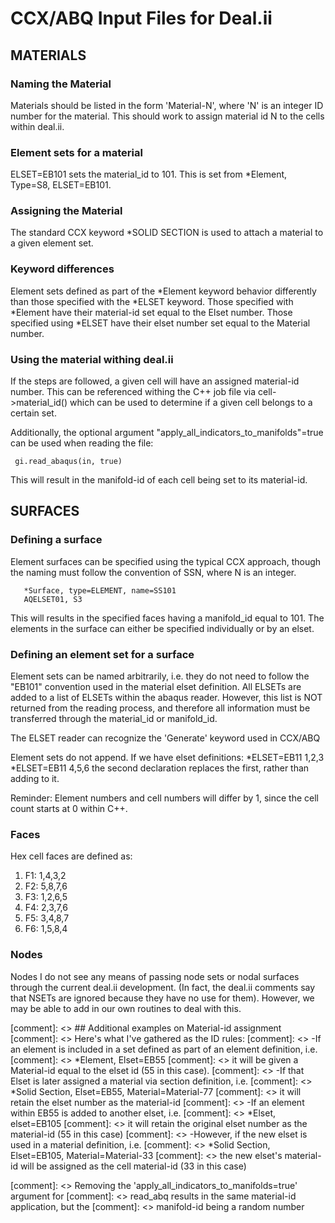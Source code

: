 

# CCX/ABQ Input Files for Deal.ii

## MATERIALS

### Naming the Material

Materials should be listed in the form 'Material-N', where 'N' is an
integer ID number for the material.  This should work to assign material
id N to the cells within deal.ii.

### Element sets for a material

ELSET=EB101 sets the material_id to 101. This is 
set from *Element, Type=S8, ELSET=EB101.



### Assigning the Material

The standard CCX keyword *SOLID SECTION is used to attach a material to a given
element set.


### Keyword differences

Element sets defined as part of the *Element keyword
behavior differently than those specified with the
*ELSET keyword.  Those specified with *Element have their
material-id set equal to the Elset number.  Those specified
using *ELSET have their elset number set equal to the
Material number.

### Using the material withing deal.ii

If the steps are followed,
a given cell will have an assigned material-id number.  This can be
referenced withing the C++ job file via
	   cell->material_id()
which can be used to determine if a given cell belongs to a certain set.


Additionally, the optional argument "apply_all_indicators_to_manifolds"=true can be used
when reading the file:

     gi.read_abaqus(in, true)

This will result in the manifold-id of each cell being set to its material-id.


## SURFACES

### Defining a surface
Element surfaces can be specified using the typical CCX approach,
though the naming must follow the convention of SSN, where N is an integer.

       *Surface, type=ELEMENT, name=SS101
       AQELSET01, S3 

This will results in the specified faces having a manifold_id equal to
101. The elements in the surface can either be specified individually
or by an elset.

### Defining an element set for a surface

Element sets can be named arbitrarily, i.e. they do not need to follow
the "EB101" convention used in the material elset definition.  All
ELSETs are added to a list of ELSETs within the abaqus reader.
However, this list is NOT returned from the reading process, and
therefore all information must be transferred through the material_id or
manifold_id.

The ELSET reader can recognize the 'Generate' keyword used in CCX/ABQ

Element sets do not append.  If we have elset definitions:
	*ELSET=EB11
	1,2,3
	*ELSET=EB11
	4,5,6
the second declaration replaces the first, rather than adding to it.

Reminder: Element numbers and cell numbers will differ by 1, since the cell count starts at 0
within C++.

### Faces

Hex cell faces are defined as:

1. F1: 1,4,3,2
2. F2: 5,8,7,6
3. F3: 1,2,6,5
4. F4: 2,3,7,6
5. F5: 3,4,8,7
6. F6: 1,5,8,4


### Nodes

Nodes I do not see any means of passing node sets or nodal surfaces
through the current deal.ii development. (In fact, the deal.ii
comments say that NSETs are ignored because they have no use for
them).  However, we may be able to add in our own routines to deal
with this.

[comment]: <> ## Additional examples on Material-id assignment
[comment]: <> Here's what I've gathered as the ID rules:
[comment]: <> -If an element is included in a set defined as part of an element definition, i.e.
[comment]: <>     *Element, Elset=EB55
[comment]: <> it will be given a Material-id equal to the elset id (55 in this case).
[comment]: <> -If that Elset is later assigned a material via section definition, i.e.
[comment]: <>     *Solid Section, Elset=EB55, Material=Material-77
[comment]: <> it will retain the elset number as the material-id
[comment]: <> -If an element within EB55 is added to another elset, i.e.
[comment]: <>     *Elset, elset=EB105
[comment]: <> it will retain the original elset number as the material-id (55 in this case)
[comment]: <> -However, if the new elset is used in a material definition, i.e.
[comment]: <>     *Solid Section, Elset=EB105, Material=Material-33
[comment]: <> the new elset's material-id will be assigned as the cell material-id (33 in this case)



[comment]: <> Removing the 'apply_all_indicators_to_manifolds=true' argument for
[comment]: <> read_abq results in the same material-id application, but the
[comment]: <> manifold-id being a random number